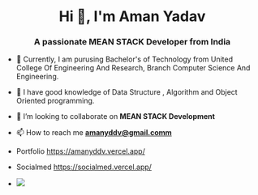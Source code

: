 
<h1 align="center">Hi 👋, I'm Aman Yadav</h1>  
<h3 align="center">A passionate MEAN STACK Developer from India</h3>

- 🏫 Currently, I am purusing Bachelor's of Technology from United College Of Engineering And Research, Branch Computer Science And Engineering.

- 📖 I have good knowledge of Data Structure , Algorithm and Object Oriented programming.

- 👯 I’m looking to collaborate on **MEAN STACK Development**

- 📫 How to reach me **amanyddv@gmail.comm**
- Portfolio https://amanyddv.vercel.app/
- Socialmed https://socialmed.vercel.app/
- ![](https://komarev.com/ghpvc/?username=amanyddv)










